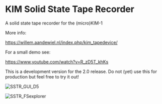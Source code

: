 # KIM Solid State Tape Recorder

A solid state tape recorder for the (micro)KIM-1

More info:

https://willem.aandewiel.nl/index.php/kim_tapedevice/

For a small demo see:

https://www.youtube.com/watch?v=R_zD5T_khKs

This is a development version for the 2.0 release.
Do not (yet) use this for production but feel free to try it out!


![SSTR_GUI_D5](https://user-images.githubusercontent.com/5585427/108216974-564ba180-7133-11eb-9052-3066bd3f9474.png)

![SSTR_FSexplorer](https://user-images.githubusercontent.com/5585427/108217058-73807000-7133-11eb-94bc-dc09b9f65778.png)

